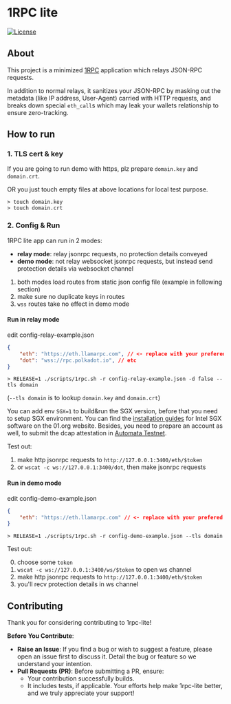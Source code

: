 # 1RPC lite

[![License](https://img.shields.io/badge/license-Apache2-green.svg)](LICENSE)

## About

This project is a minimized [1RPC](https://docs.1rpc.io) application which relays JSON-RPC requests.

In addition to normal relays, it sanitizes your JSON-RPC by masking out the metadata (like IP address, User-Agent) carried with HTTP requests, and breaks down special `eth_call`s which may leak your wallets relationship to ensure zero-tracking.

## How to run

### 1. TLS cert & key

If you are going to run demo with https, plz prepare `domain.key` and `domain.crt`.

OR you just touch empty files at above locations for local test purpose.

```
> touch domain.key
> touch domain.crt
```

### 2. Config & Run

1RPC lite app can run in 2 modes:
* **relay mode**: relay jsonrpc requests, no protection details conveyed
* **demo mode**: not relay websocket jsonrpc requests, but instead send protection details via websocket channel

1. both modes load routes from static json config file (example in following section)
2. make sure no duplicate keys in routes
3. `wss` routes take no effect in demo mode

#### Run in relay mode

edit config-relay-example.json
```json
{
    "eth": "https://eth.llamarpc.com", // <- replace with your prefered endpoint
    "dot": "wss://rpc.polkadot.io", // etc
}
```

```
> RELEASE=1 ./scripts/1rpc.sh -r config-relay-example.json -d false --tls domain
```

(`--tls domain` is to lookup `domain.key` and `domain.crt`)

You can add env `SGX=1` to build&run the SGX version, before that you need to setup SGX
environment. You can find the [installation guides](https://download.01.org/intel-sgx/sgx-linux/2.9/docs/)
for Intel SGX software on the 01.org website. Besides, you need to prepare an account as well, to submit the dcap attestation in [Automata Testnet](https://docs.ata.network/protocol/testnet).

Test out:
1. make http jsonrpc requests to `http://127.0.0.1:3400/eth/$token`
2. or `wscat -c ws://127.0.0.1:3400/dot`, then make jsonrpc requests

#### Run in demo mode

edit config-demo-example.json
```json
{
    "eth": "https://eth.llamarpc.com" // <- replace with your prefered endpoint
}
```


```
> RELEASE=1 ./scripts/1rpc.sh -r config-demo-example.json --tls domain
```

Test out:

0. choose some `token`
1. `wscat -c ws://127.0.0.1:3400/ws/$token` to open ws channel
2. make http jsonrpc requests to `http://127.0.0.1:3400/eth/$token`
3. you'll recv protection details in ws channel

## Contributing

Thank you for considering contributing to 1rpc-lite!

**Before You Contribute**:
* **Raise an Issue**: If you find a bug or wish to suggest a feature, please open an issue first to discuss it. Detail the bug or feature so we understand your intention.  
* **Pull Requests (PR)**: Before submitting a PR, ensure:  
    * Your contribution successfully builds.
    * It includes tests, if applicable.
Your efforts help make 1rpc-lite better, and we truly appreciate your support!
